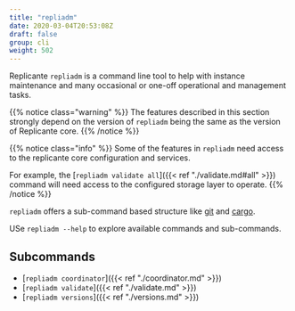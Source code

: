 ```yaml
---
title: "repliadm"
date: 2020-03-04T20:53:08Z
draft: false
group: cli
weight: 502
---
```


Replicante `repliadm` is a command line tool to help with instance maintenance
and many occasional or one-off operational and management tasks.


{{% notice class="warning" %}}
The features described in this section strongly depend on the version
of `repliadm` being the same as the version of Replicante core.
{{% /notice %}}

{{% notice class="info" %}}
Some of the features in `repliadm` need access to the replicante core configuration and services.

For example, the [`repliadm validate all`]({{< ref "./validate.md#all" >}}) command will need access
to the configured storage layer to operate.
{{% /notice %}}

`repliadm` offers a sub-command based structure like [git](https://git-scm.com/)
and [cargo](https://doc.rust-lang.org/cargo/index.html).

USe `repliadm --help` to explore available commands and sub-commands.

## Subcommands

  * [`repliadm coordinator`]({{< ref "./coordinator.md" >}})
  * [`repliadm validate`]({{< ref "./validate.md" >}})
  * [`repliadm versions`]({{< ref "./versions.md" >}})
